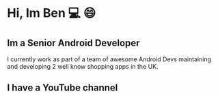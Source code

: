 # Hi, Im Ben :computer: :smile:

## Im a Senior Android Developer

I currently work as part of a team of awesome Android Devs maintaining and developing 2 well know shopping apps in the UK.

## I have a YouTube channel